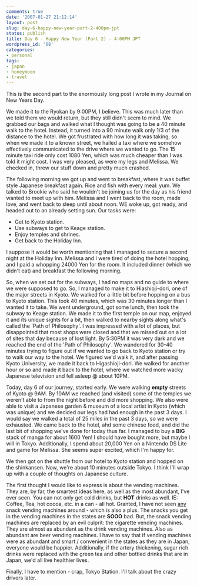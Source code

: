 ```yaml
---
comments: true
date: '2007-01-27 21:12:14'
layout: post
slug: day-6-happy-new-year-part-2-400pm-jpt
status: publish
title: Day 6 - Happy New Year (Part 2) - 4:00PM JPT
wordpress_id: '68'
categories:
- personal
tags:
- japan
- honeymoon
- travel
---
```


This is the second part to the enormously long post I wrote in my Journal on New Years Day.

<!--more-->
We made it to the Ryokan by 9:00PM, I believe. This was much later than we told them we would return, but they still didn't seem to mind. We grabbed our bags and walked what I thought was going to be a 40 minute walk to the hotel. Instead, it turned into a 90 minute walk only 1/3 of the distance to the hotel. We got frustrated with how long it was taking, so when we made it to a known street, we hailed a taxi where we somehow effectively communicated to the drive where we wanted to go. The 15 minute taxi ride only cost 1080 Yen, which was much cheaper than I was told it might cost. I was very pleased, as were my legs and Melissa. We checked in, threw our stuff down and pretty much crashed.

The following morning we got up and went to breakfast, where it was buffet style Japanese breakfast again. Rice and fish with every meal: yum. We talked to Brookie who said he wouldn't be joining us for the day as his friend wanted to meet up with him. Melissa and I went back to the room, made love, and went back to sleep until about noon. WE woke up, got ready, and headed out to an already setting sun. Our tasks were:
<ul><li>Get to Kyoto station.</li><li>Use subways to get to Keage station.</li><li>Enjoy temples and shrines.</li><li>Get back to the Holiday Inn.</li></ul>
I suppose it would be worth mentioning that I managed to secure a second night at the Holiday Inn. Melissa and I were tired of doing the hotel hopping, and I paid a whopping 24000 Yen for the room. It included dinner (which we didn't eat) and breakfast the following morning. 

So, when we set out for the subways, I had no maps and no guide to where we were supposed to go. So, I managed to make it to Hiashioji-dori, one of the major streets in Kyoto. We walked for a little bit before hopping on a bus to Kyoto station. This took 40 minutes, which was 30 minutes longer than I wanted it to take. We went underground, got some lunch, then took the subway to Keage station. We made it to the first temple on our map, enjoyed it and its unique sights for a bit, then walked to nearby sights along what's called the 'Path of Philosophy'. I was impressed with a lot of places, but disappointed that most shops were closed and that we missed out on a lot of sites that day because of lost light. By 5:30PM it was very dark and we reached the end of the 'Path of Philosophy'. We wandered for 30-40 minutes trying to figure out if we wanted to go back to Kyoto station or try to walk our way to the hotel. We figured we'd walk it, and after passing Kyoto University, we made it back to Higashioji-dori. We walked for another hour or so and made it back to the hotel, where we watched more wacky Japanese television and fell asleep @ about 10PM. 

Today, day 6 of our journey, started early. We were walking <b>empty</b> streets of Kyoto @ 9AM. By 10AM we reached (and visited) some of the temples we weren't able to from the night before and did more shopping. We also were able to visit a Japanese garden & museum of a local artist in Kyoto (which was unique) and we decided our legs had had enough in the past 3 days. I would say we walked a total of 25 miles in the past 3 days, so we were exhausted. We came back to the hotel, ahd some chinese food, and did the last bit of shopping we've done for today thus far. I managed to buy a <b>BIG</b> stack of manga for about 1600 Yen! I should have bought more, but maybe I will in Tokyo. Additionally, I spend about 20,000 Yen on a Nintendo DS Lite and game for Melissa. She seems super excited, which I'm happy for. 

We then got on the shuttle from our hotel to Kyoto station and hopped on the shinkansen. Now, we're about 10 minutes outside Tokyo. I think I'll wrap up with a couple of thoughts on Japanese culture. 

The first thought I would like to express is about the vending machines. They are, by far, the smartest ideas here, as well as the most abundant, I've ever seen. You can not only get cold drinks, but <b>HOT</b> drinks as well. IE: Coffee, Tea, hot cocoa, etc. in a can - all hot. Granted, I have not seen <u>any</u> snack vending machines around - which is also a plus. The snacks you get in the vending machines in the states are <b>SOOO</b> bad. But, the snack vending machines are replaced by an evil culprit: the cigarette vending machines. They are almost as abundant as the drink vending machines. Also as abundant are beer vending machines. I have to say that if vending machines were as abundant and smart / convenient in the states as they are in Japan, everyone would be happier. Additionally, if the artery thickening, sugar rich drinks were replaced with the green tea and other bottled drinks that are in Japan, we'd all live healthier lives. 

Finally, I have to mention - crap, Tokyo Station. I'll talk about the crazy drivers later.
